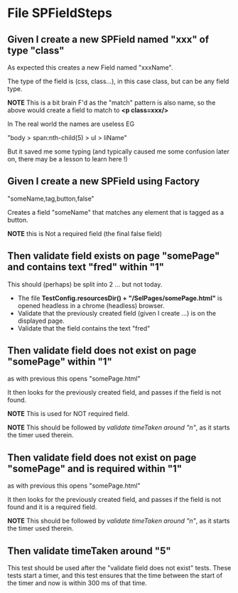 
# File SPFieldSteps

## Given I create a new SPField named "xxx" of type "class"

As expected this creates a new Field named "xxxName".

The type of the field is (css, class...), in this case class, but can be
any field type.

**NOTE** This is a bit brain F'd as the "match" pattern is also name, so
the above would create a field to match to **\<p class=xxx/>**

In The real world the names are useless EG 

"body > span:nth-child(5) > ul > liName"

But it saved me some typing (and typically caused me some confusion
later on, there may be a lesson to learn here !)

## Given I create a new SPField using Factory
"someName,tag,button,false"

Creates a field "someName" that matches any element that is tagged as a
button.

**NOTE** this is Not a required field (the final false field)

## Then validate field exists on page "somePage" and contains text "fred" within "1"

This should (perhaps) be split into 2 ... but not today.

- The file **TestConfig.resourcesDir() + "/SelPages/somePage.html"** is
  opened headless in a chrome (headless) browser.
- Validate that the previously created field (given I create ...) is on
  the displayed page.
- Validate that the field contains the text "fred"

## Then validate field does not exist on page "somePage" within "1"

as with previous this opens "somePage.html"

It then looks for the previously created field, and passes if the field
is not found.

**NOTE** This is used for NOT required field.

**NOTE** This should be followed by *validate timeTaken around "n"*, as
it starts the timer used therein. 

## Then validate field does not exist on page "somePage" and is required within "1"

as with previous this opens "somePage.html"

It then looks for the previously created field, and passes if the field
is not found and it is a required field.

**NOTE** This should be followed by *validate timeTaken around "n"*, as
it starts the timer used therein.

## Then validate timeTaken around "5"

This test should be used after the "validate field does not exist"
tests. These tests start a timer, and this test ensures that the time
between the start of the timer and now is within 300 ms of that time.